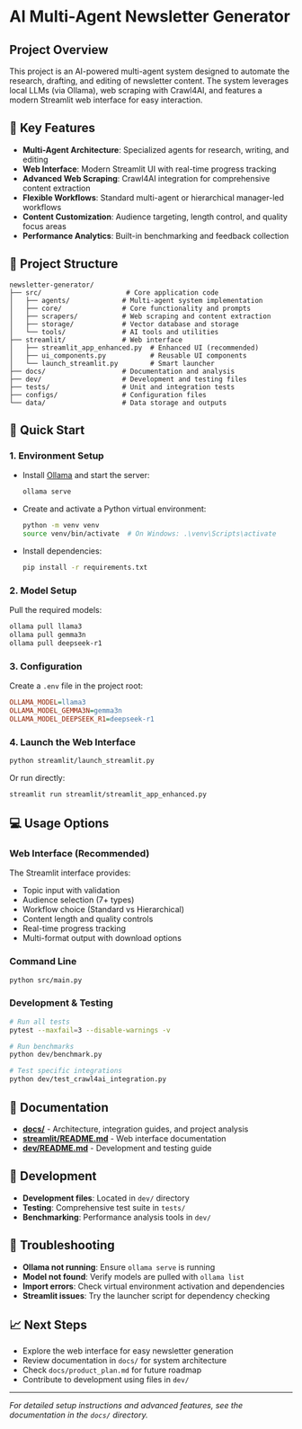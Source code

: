 # AI Multi-Agent Newsletter Generator

## Project Overview
This project is an AI-powered multi-agent system designed to automate the research, drafting, and editing of newsletter content. The system leverages local LLMs (via Ollama), web scraping with Crawl4AI, and features a modern Streamlit web interface for easy interaction.

## 🌟 Key Features
- **Multi-Agent Architecture**: Specialized agents for research, writing, and editing
- **Web Interface**: Modern Streamlit UI with real-time progress tracking
- **Advanced Web Scraping**: Crawl4AI integration for comprehensive content extraction
- **Flexible Workflows**: Standard multi-agent or hierarchical manager-led workflows
- **Content Customization**: Audience targeting, length control, and quality focus areas
- **Performance Analytics**: Built-in benchmarking and feedback collection

## 📁 Project Structure
```
newsletter-generator/
├── src/                     # Core application code
│   ├── agents/             # Multi-agent system implementation
│   ├── core/               # Core functionality and prompts
│   ├── scrapers/           # Web scraping and content extraction
│   ├── storage/            # Vector database and storage
│   └── tools/              # AI tools and utilities
├── streamlit/              # Web interface
│   ├── streamlit_app_enhanced.py  # Enhanced UI (recommended)
│   ├── ui_components.py           # Reusable UI components
│   └── launch_streamlit.py        # Smart launcher
├── docs/                   # Documentation and analysis
├── dev/                    # Development and testing files
├── tests/                  # Unit and integration tests
├── configs/                # Configuration files
└── data/                   # Data storage and outputs
```

## 🚀 Quick Start

### 1. Environment Setup
- Install [Ollama](https://ollama.com/) and start the server:
  ```sh
  ollama serve
  ```
- Create and activate a Python virtual environment:
  ```sh
  python -m venv venv
  source venv/bin/activate  # On Windows: .\venv\Scripts\activate
  ```
- Install dependencies:
  ```sh
  pip install -r requirements.txt
  ```

### 2. Model Setup
Pull the required models:
```sh
ollama pull llama3
ollama pull gemma3n
ollama pull deepseek-r1
```

### 3. Configuration
Create a `.env` file in the project root:
```ini
OLLAMA_MODEL=llama3
OLLAMA_MODEL_GEMMA3N=gemma3n
OLLAMA_MODEL_DEEPSEEK_R1=deepseek-r1
```

### 4. Launch the Web Interface
```sh
python streamlit/launch_streamlit.py
```

Or run directly:
```sh
streamlit run streamlit/streamlit_app_enhanced.py
```

## 💻 Usage Options

### Web Interface (Recommended)
The Streamlit interface provides:
- Topic input with validation
- Audience selection (7+ types)
- Workflow choice (Standard vs Hierarchical)
- Content length and quality controls
- Real-time progress tracking
- Multi-format output with download options

### Command Line
```sh
python src/main.py
```

### Development & Testing
```sh
# Run all tests
pytest --maxfail=3 --disable-warnings -v

# Run benchmarks
python dev/benchmark.py

# Test specific integrations
python dev/test_crawl4ai_integration.py
```

## 📖 Documentation
- **[docs/](docs/)** - Architecture, integration guides, and project analysis
- **[streamlit/README.md](streamlit/README.md)** - Web interface documentation
- **[dev/README.md](dev/README.md)** - Development and testing guide

## 🧪 Development
- **Development files**: Located in `dev/` directory
- **Testing**: Comprehensive test suite in `tests/`
- **Benchmarking**: Performance analysis tools in `dev/`

## 🔧 Troubleshooting
- **Ollama not running**: Ensure `ollama serve` is running
- **Model not found**: Verify models are pulled with `ollama list`
- **Import errors**: Check virtual environment activation and dependencies
- **Streamlit issues**: Try the launcher script for dependency checking

## 📈 Next Steps
- Explore the web interface for easy newsletter generation
- Review documentation in `docs/` for system architecture
- Check `docs/product_plan.md` for future roadmap
- Contribute to development using files in `dev/`

---

*For detailed setup instructions and advanced features, see the documentation in the `docs/` directory.* 